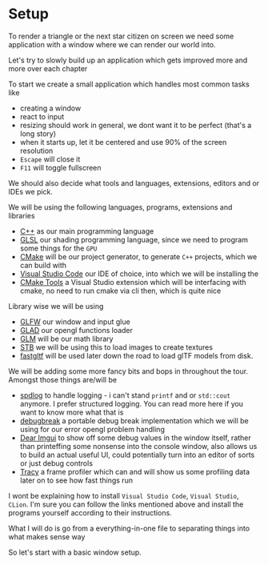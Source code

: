 # Setup

To render a triangle or the next star citizen on screen we need some application with a window
where we can render our world into.

Let's try to slowly build up an application which gets improved more and more over each chapter

To start we create a small application which handles most common tasks like

- creating a window
- react to input
- resizing should work in general, we dont want it to be perfect (that's a long story)
- when it starts up, let it be centered and use 90% of the screen resolution
- `Escape` will close it
- `F11` will toggle fullscreen

We should also decide what tools and languages, extensions, editors and or IDEs we pick.

We will be using the following languages, programs, extensions and libraries

- [C++](https://isocpp.org/get-started) as our main programming language
- [GLSL](https://www.opengl.org/registry/doc/GLSLangSpec.4.60.pdf) our shading programming language, since we need to program some things for the `GPU`
- [CMake](https://www.cmake.org) will be our project generator, to generate `C++` projects, which we can build with
- [Visual Studio Code]() our IDE of choice, into which we will be installing the 
- [CMake Tools](https://github.com/microsoft/vscode-cmake-tools) a Visual Studio extension which will be interfacing with cmake, no need to run cmake via cli then, which is quite nice

Library wise we will be using

- [GLFW](https://www.glfw.org) our window and input glue
- [GLAD](https://glad.dav1d.de/) our opengl functions loader
- [GLM](https://github.com/g-truc/glm) will be our math library
- [STB](https://github.com/nothings/stb.git) we will be using this to load images to create textures
- [fastgltf](https://github.com/spnda/fastgltf) will be used later down the road to load glTF models from disk.

We will be adding some more fancy bits and bops in throughout the tour. Amongst those things are/will be

- [spdlog](https://github.com/gabime/spdlog) to handle logging - i can't stand `printf` and or `std::cout` anymore. I prefer structured logging. You can read more here if you want to know more what that is
- [debugbreak](https://github.com/scottt/debugbreak) a portable debug break implementation which we will be using for our error opengl problem handling
- [Dear Imgui](https://github.com/ocornut/imgui) to show off some debug values in the window itself, rather than printeffing some nonsense into the console window, also allows us to build an actual useful UI, could potentially turn into an editor of sorts or just debug controls
- [Tracy](https://github.com/wolfpld/tracy.git) a frame profiler which can and will show us some profiling data later on to see how fast things run


I wont be explaining how to install `Visual Studio Code`, `Visual Studio`, `CLion`.
I'm sure you can follow the links mentioned above and install the programs yourself according to their instructions.

What I will do is go from a everything-in-one file to separating things into what makes sense way

So let's start with a basic window setup.
